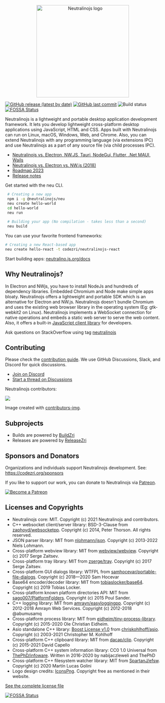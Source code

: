<div align="center">
  <picture>
    <source media="(prefers-color-scheme: light)" srcset="media/nllogo-light-theme.png" width="300"/>
    <source media="(prefers-color-scheme: dark)" srcset="media/nllogo-dark-theme.png" width="300"/>
    <img alt="Neutralinojs logo" src="media/nllogo-light-theme.png" width="300"/>
  </picture>
 </div>

[![GitHub release (latest by date)](https://img.shields.io/github/v/release/neutralinojs/neutralinojs)](https://github.com/neutralinojs/neutralinojs/releases)
[![GitHub last commit](https://img.shields.io/github/last-commit/neutralinojs/neutralinojs.svg)](https://github.com/neutralinojs/neutralinojs/commits/main)
![Build status](https://github.com/neutralinojs/neutralinojs/actions/workflows/test_suite.yml/badge.svg)
[![FOSSA Status](https://app.fossa.com/api/projects/git%2Bgithub.com%2Fneutralinojs%2Fneutralinojs.svg?type=shield)](https://app.fossa.com/projects/git%2Bgithub.com%2Fneutralinojs%2Fneutralinojs?ref=badge_shield)

Neutralinojs is a lightweight and portable desktop application development framework. It lets you develop lightweight cross-platform desktop applications using JavaScript, HTML and CSS. Apps built with Neutralinojs can run on Linux, macOS, Windows, Web, and Chrome. Also, you can extend Neutralinojs with any programming language (via extensions IPC) and use Neutralinojs as a part of any source file (via child processes IPC). 

- [Neutralinojs vs. Electron, NW.JS, Tauri, NodeGui, Flutter, .Net MAUI, Wails](https://github.com/Elanis/web-to-desktop-framework-comparison)
- [Neutralinojs vs. Electron vs. NW.js (2018)](https://github.com/neutralinojs/evaluation)
- [Roadmap 2023](https://github.com/neutralinojs/roadmap#roadmap-2023)
- [Release notes](https://neutralino.js.org/docs/release-notes/framework)

Get started with the neu CLI.

```bash
 # Creating a new app
 npm i -g @neutralinojs/neu
 neu create hello-world
 cd hello-world
 neu run
 
 # Building your app (No compilation - takes less than a second)
 neu build
```

You can use your favorite frontend frameworks:

```bash
# Creating a new React-based app
neu create hello-react -t codezri/neutralinojs-react
```

Start building apps: [neutralino.js.org/docs](https://neutralino.js.org/docs)
 
## Why Neutralinojs? 

In Electron and NWjs, you have to install NodeJs and hundreds of dependency libraries. Embedded Chromium and Node make simple apps bloaty. Neutralinojs offers a lightweight and portable SDK which is an alternative for Electron and NW.js. Neutralinojs doesn't bundle Chromium and uses the existing web browser library in the operating system (Eg: gtk-webkit2 on Linux). Neutralinojs implements a WebSocket connection for native operations and embeds a static web server to serve the web content. Also, it offers a built-in [JavaScript client library](https://github.com/neutralinojs/neutralino.js) for developers.

Ask questions on StackOverflow using tag [neutralinojs](https://stackoverflow.com/questions/tagged/neutralinojs)

## Contributing

Please check the [contribution guide](https://neutralino.js.org/docs/contributing/framework-developer-guide). We use GitHub Discussions, Slack, and Discord for quick discussions. 
  * [Join on Discord](https://discord.gg/cybpp4guTJ)
  * [Start a thread on Discussions](https://github.com/neutralinojs/neutralinojs/discussions)

Neutralinojs contributors:

<a href="https://github.com/neutralinojs/neutralinojs/graphs/contributors">
  <img src="https://contributors-img.firebaseapp.com/image?repo=neutralinojs/neutralinojs" />
</a>

Image created with [contributors-img](https://contributors-img.firebaseapp.com).

## Subprojects

- Builds are powered by [BuildZri](https://codezri.org/docs/buildzri/intro)
- Releases are powered by [ReleaseZri](https://codezri.org/docs/releasezri/intro)

## Sponsors and Donators

Organizations and individuals support Neutralinojs development. See: https://codezri.org/sponsors

If you like to support our work, you can donate to Neutralinojs via [Patreon](https://www.patreon.com/shalithasuranga).

[![Become a Patreon](https://c5.patreon.com/external/logo/become_a_patron_button.png)](https://www.patreon.com/shalithasuranga)

## Licenses and Copyrights

- Neutralinojs core: MIT. Copyright (c) 2021 Neutralinojs and contributors.
- C++ websocket client/server library: BSD-3-Clause from [zaphoyd/websocketpp](https://github.com/zaphoyd/websocketpp). Copyright (c) 2014, Peter Thorson. All rights reserved.
- JSON parser library: MIT from [nlohmann/json](https://github.com/nlohmann/json). Copyright (c) 2013-2022 Niels Lohmann.
- Cross-platform webview library: MIT from [webview/webview](https://github.com/webview/webview). Copyright (c) 2017 Serge Zaitsev. 
- Cross-platform tray library: MIT from [zserge/tray](https://github.com/zserge/tray). Copyright (c) 2017 Serge Zaitsev. 
- Cross-platform GUI dialogs library: WTFPL from [samhocevar/portable-file-dialogs](https://github.com/samhocevar/portable-file-dialogs). Copyright (c) 2018—2020 Sam Hocevar
- Base64 encoder/decoder library: MIT from [tobiaslocker/base64](https://github.com/tobiaslocker/base64). Copyright (c) 2019 Tobias Locker.
- Cross-platform known platform directories API: MIT from [sago007/PlatformFolders](https://github.com/sago007/PlatformFolders). Copyright (c) 2015 Poul Sander.
- C++ logging library: MIT from [amrayn/easyloggingpp](https://github.com/amrayn/easyloggingpp). Copyright (c) 2012-2018 Amrayn Web Services. Copyright (c) 2012-2018 @abumusamq
- Cross-platform process library: MIT from [eidheim/tiny-process-library](https://gitlab.com/eidheim/tiny-process-library). Copyright (c) 2015-2020 Ole Christian Eidheim.
- Asio standalone C++ library: [Boost License v1.0](https://www.boost.org/LICENSE_1_0.txt) from [chriskohlhoff/asio](https://github.com/chriskohlhoff/asio). Copyright (c) 2003-2021 Christopher M. Kohlhoff
- Cross-platform C++ clipboard library: MIT from [dacap/clip](https://github.com/dacap/clip). Copyright (c) 2015-2021 David Capello
- Cross-platform C++ system information library: CC0 1.0 Universal from [ThePhD/infoware](https://github.com/ThePhD/infoware). Written in 2016-2020 by nabijaczleweli and ThePhD
- Cross-platform C++ filesystem watcher library: MIT from [SpartanJ/efsw](https://github.com/SpartanJ/efsw). Copyright (c) 2020 Martín Lucas Golini
- Logo design credits: [IconsPng](https://www.iconspng.com/image/2688/atom-orange). Copyright free as mentioned in their website. 

[See the complete license file](LICENSE)

[![FOSSA Status](https://app.fossa.com/api/projects/git%2Bgithub.com%2Fneutralinojs%2Fneutralinojs.svg?type=large)](https://app.fossa.com/projects/git%2Bgithub.com%2Fneutralinojs%2Fneutralinojs?ref=badge_large)

